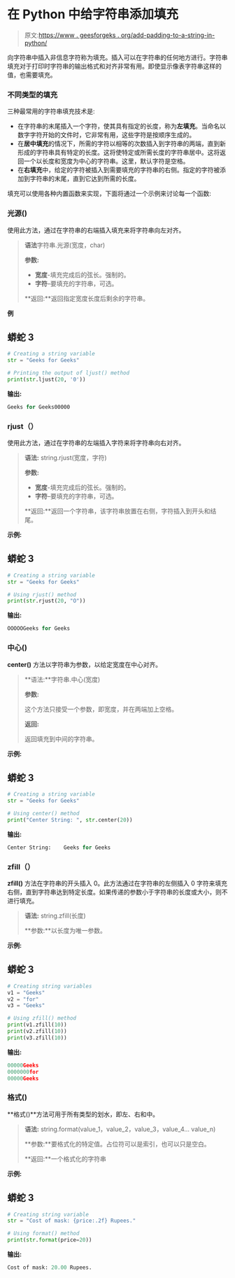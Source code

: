 # 在 Python 中给字符串添加填充

> 原文:[https://www . geesforgeks . org/add-padding-to-a-string-in-python/](https://www.geeksforgeeks.org/add-padding-to-a-string-in-python/)

向字符串中插入非信息字符称为填充。插入可以在字符串的任何地方进行。字符串填充对于打印时字符串的输出格式和对齐非常有用。即使显示像表字符串这样的值，也需要填充。

### 不同类型的填充

三种最常用的字符串填充技术是:

*   在字符串的末尾插入一个字符，使其具有指定的长度，称为**左填充**。当命名以数字字符开始的文件时，它非常有用，这些字符是按顺序生成的。
*   在**居中填充**的情况下，所需的字符以相等的次数插入到字符串的两端，直到新形成的字符串具有特定的长度。这将使特定或所需长度的字符串居中。这将返回一个以长度和宽度为中心的字符串。这里，默认字符是空格。
*   在**右填充**中，给定的字符被插入到需要填充的字符串的右侧。指定的字符被添加到字符串的末尾，直到它达到所需的长度。

填充可以使用各种内置函数来实现，下面将通过一个示例来讨论每一个函数:

### 光源()

使用此方法，通过在字符串的右端插入填充来将字符串向左对齐。

> **语法**字符串.光源(宽度，char)
> 
> **参数:**
> 
> *   **宽度**-填充完成后的弦长。强制的。
> *   **字符**–要填充的字符串，可选。
> 
> **返回:**返回指定宽度长度后剩余的字符串。

**例**

## 蟒蛇 3

```py
# Creating a string variable
str = "Geeks for Geeks"

# Printing the output of ljust() method
print(str.ljust(20, '0'))
```

**输出:**

```py
Geeks for Geeks00000
```

### rjust（）

使用此方法，通过在字符串的左端插入字符来将字符串向右对齐。

> **语法:** string.rjust(宽度，字符)
> 
> **参数:**
> 
> *   **宽度**-填充完成后的弦长。强制的。
> *   **字符**–要填充的字符串，可选。
> 
> **返回:**返回一个字符串，该字符串放置在右侧，字符插入到开头和结尾。

**示例:**

## 蟒蛇 3

```py
# Creating a string variable
str = "Geeks for Geeks"

# Using rjust() method
print(str.rjust(20, "O"))
```

**输出:**

```py
OOOOOGeeks for Geeks
```

### 中心()

**center()** 方法以字符串为参数，以给定宽度在中心对齐。

> **语法:**字符串.中心(宽度)
> 
> **参数:**
> 
> 这个方法只接受一个参数，即宽度，并在两端加上空格。
> 
> **返回:**
> 
> 返回填充到中间的字符串。

**示例:**

## 蟒蛇 3

```py
# Creating a string variable
str = "Geeks for Geeks"

# Using center() method
print("Center String: ", str.center(20))
```

**输出:**

```py
Center String:    Geeks for Geeks
```

### zfill（）

**zfill()** 方法在字符串的开头插入 0。此方法通过在字符串的左侧插入 0 字符来填充右侧，直到字符串达到特定长度。如果传递的参数小于字符串的长度或大小，则不进行填充。

> **语法:** string.zfill(长度)
> 
> **参数:**以长度为唯一参数。

**示例:**

## 蟒蛇 3

```py
# Creating string variables
v1 = "Geeks"
v2 = "for"
v3 = "Geeks"

# Using zfill() method
print(v1.zfill(10))
print(v2.zfill(10))
print(v3.zfill(10))
```

**输出:**

```py
00000Geeks
0000000for
00000Geeks
```

### 格式()

**格式()**方法可用于所有类型的划水，即左、右和中。

> **语法:** string.format(value_1，value_2，value_3，value_4… value_n)
> 
> **参数:**要格式化的特定值。占位符可以是索引，也可以只是空白。
> 
> **返回:**一个格式化的字符串

**示例:**

## 蟒蛇 3

```py
# Creating string variable
str = "Cost of mask: {price:.2f} Rupees."

# Using format() method
print(str.format(price=20))
```

**输出:**

```py
Cost of mask: 20.00 Rupees.
```